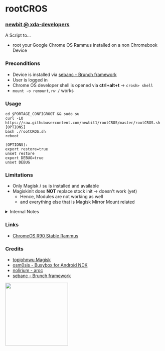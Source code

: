 # rootCROS
### [newbit @ xda-developers](https://forum.xda-developers.com/m/newbit.1350876)
A Script to...
* root your Google Chrome OS Rammus installed on a non Chromebook Device

### Preconditions
* Device is installed via [sebanc - Brunch framework](https://github.com/sebanc/brunch)
* User is logged in
* Chrome OS developer shell is opened via **ctrl+alt+t** -> `crosh> shell`
* `mount -o remount,rw /` works

### Usage
```
cd $PORTAGE_CONFIGROOT && sudo su
curl -LO https://raw.githubusercontent.com/newbit1/rootCROS/master/rootCROS.sh
[OPTIONS]
bash ./rootCROS.sh
reboot

[OPTIONS]:
export restore=true
unset restore
export DEBUG=true
unset DEBUG
```
### Limitations
* Only Magisk / su is installed and available
* Magiskinit does **NOT** replace stock init -> doesn't work (yet)
  * Hence, Modules are not working as well
  * and everything else that is Magisk Mirror Mount related

<details>
<summary>Internal Notes</summary>
cd $HOME && sudo cp /media/fuse/crostini_6dbef25a0b67e29ada32b2b515c7e2335015d18e_termina_penguin/rootCROS/rootCROS.sh $HOME && bash ./rootCROS.sh && cd - \
cd $HOME && sudo curl -LO https://raw.githubusercontent.com/newbit1/rootCROS/master/rootCROS.sh && sudo chmod +x ./rootCROS.sh && bash ./rootCROS.sh && cd - \
cd $HOME/rootCROS && git add . && git commit -m "updates" && git push \
curl -v -H "Cache-Control: no-cache" https://raw.githubusercontent.com/newbit1/rootCROS/master/rootCROS.sh

</details>



### Links
* [ChromeOS R90 Stable Rammus](https://dl.google.com/dl/edgedl/chromeos/recovery/chromeos_13816.64.0_rammus_recovery_stable-channel_mp-v2.bin.zip)

### Credits
* [topjohnwu Magisk](https://github.com/topjohnwu/Magisk/releases)
* [osm0sis - Busybox for Android NDK](https://github.com/Magisk-Modules-Repo/busybox-ndk)
* [nolirium - aroc](https://github.com/nolirium/aroc)
* [sebanc - Brunch framework](https://github.com/sebanc/brunch)

<img src="https://user-images.githubusercontent.com/37043777/120075201-99a59c80-c0a0-11eb-876e-4c4ebea03844.png" width="200" height="200" />

